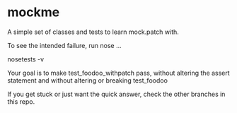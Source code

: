 # mockme
A simple set of classes and tests to learn mock.patch with.

To see the intended failure, run nose ...

nosetests -v 

Your goal is to make test_foodoo_withpatch pass, without altering the assert statement and without altering or breaking test_foodoo

If you get stuck or just want the quick answer, check the other branches in this repo.
